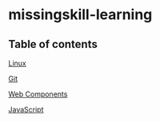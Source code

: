 # missingskill-learning

## Table of contents
 [Linux](./linux.md)

 [Git](./git.md)

 [Web Components](./web-component.md)
 
 [JavaScript](./javascript.md)